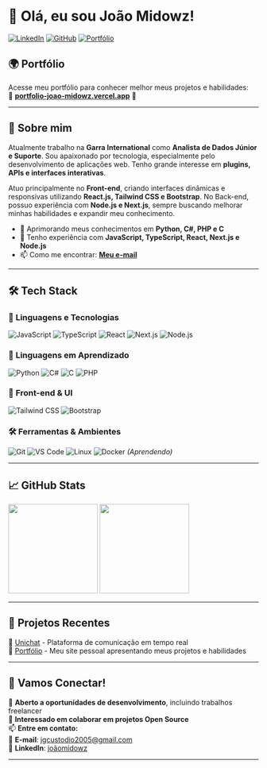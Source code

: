 # 👋 Olá, eu sou João Midowz!  

[![LinkedIn](https://img.shields.io/badge/LinkedIn-000?style=for-the-badge&logo=linkedin&logoColor=0A66C2)](https://www.linkedin.com/in/joãomidowz)
[![GitHub](https://img.shields.io/badge/GitHub-000?style=for-the-badge&logo=github&logoColor=white)](https://github.com/joaomidowz)
[![Portfólio](https://img.shields.io/badge/Portfólio-000?style=for-the-badge&logo=vercel&logoColor=white)](https://portifolio-joao-midowz.vercel.app)

## 🌍 **Portfólio**
Acesse meu portfólio para conhecer melhor meus projetos e habilidades:  
🔗 **[portfolio-joao-midowz.vercel.app](https://portfolio-joao-midowz.vercel.app/)** 🚀

---

## 🚀 **Sobre mim**
Atualmente trabalho na **Garra International** como **Analista de Dados Júnior e Suporte**. Sou apaixonado por tecnologia, especialmente pelo desenvolvimento de aplicações web. Tenho grande interesse em **plugins, APIs e interfaces interativas**.  

Atuo principalmente no **Front-end**, criando interfaces dinâmicas e responsivas utilizando **React.js, Tailwind CSS e Bootstrap**. No Back-end, possuo experiência com **Node.js e Next.js**, sempre buscando melhorar minhas habilidades e expandir meu conhecimento.  

- 🌱 Aprimorando meus conhecimentos em **Python, C#, PHP e C**  
- 💬 Tenho experiência com **JavaScript, TypeScript, React, Next.js e Node.js**  
- 📫 Como me encontrar: **[Meu e-mail](mailto:jgcustodio2005@gmail.com)**  

---

## 🛠️ **Tech Stack**
### 🚀 **Linguagens e Tecnologias**
![JavaScript](https://img.shields.io/badge/JavaScript-000?style=for-the-badge&logo=javascript&logoColor=F7DF1E)
![TypeScript](https://img.shields.io/badge/TypeScript-000?style=for-the-badge&logo=typescript&logoColor=3178C6)
![React](https://img.shields.io/badge/React-000?style=for-the-badge&logo=react&logoColor=61DAFB)
![Next.js](https://img.shields.io/badge/Next.js-000?style=for-the-badge&logo=next.js&logoColor=white)
![Node.js](https://img.shields.io/badge/Node.js-000?style=for-the-badge&logo=node.js&logoColor=339933)

### 📌 **Linguagens em Aprendizado**
![Python](https://img.shields.io/badge/Python-000?style=for-the-badge&logo=python&logoColor=3776AB)
![C#](https://img.shields.io/badge/C%23-000?style=for-the-badge&logo=csharp&logoColor=239120)
![C](https://img.shields.io/badge/C-000?style=for-the-badge&logo=c&logoColor=00599C)
![PHP](https://img.shields.io/badge/PHP-000?style=for-the-badge&logo=php&logoColor=777BB4)

### 🎨 **Front-end & UI**
![Tailwind CSS](https://img.shields.io/badge/Tailwind_CSS-000?style=for-the-badge&logo=tailwind-css&logoColor=38B2AC)
![Bootstrap](https://img.shields.io/badge/Bootstrap-000?style=for-the-badge&logo=bootstrap&logoColor=7952B3)

### 🛠 **Ferramentas & Ambientes**
![Git](https://img.shields.io/badge/Git-000?style=for-the-badge&logo=git&logoColor=F05032)
![VS Code](https://img.shields.io/badge/VS%20Code-000?style=for-the-badge&logo=visual-studio-code&logoColor=007ACC)
![Linux](https://img.shields.io/badge/Linux-000?style=for-the-badge&logo=linux&logoColor=FCC624)
![Docker](https://img.shields.io/badge/Docker-000?style=for-the-badge&logo=docker&logoColor=2496ED) *(Aprendendo)*

---

## 📈 **GitHub Stats**
<div>
  <img height="180em" src="https://github-readme-stats.vercel.app/api?username=joaomidowz&show_icons=true&theme=radical" />
  <img height="180em" src="https://github-readme-stats.vercel.app/api/top-langs/?username=joaomidowz&layout=compact&theme=radical" />
</div>

---

## 📂 **Projetos Recentes**
🔹 [Unichat](https://github.com/joaomidowz/unichat) - Plataforma de comunicação em tempo real  
🔹 [Portfólio](https://portifolio-joao-midowz.vercel.app) - Meu site pessoal apresentando meus projetos e habilidades  

---

## 🤝 **Vamos Conectar!**
💼 **Aberto a oportunidades de desenvolvimento**, incluindo trabalhos freelancer  
🔧 **Interessado em colaborar em projetos Open Source**  
📫 **Entre em contato:**  
📧 **E-mail**: [jgcustodio2005@gmail.com](mailto:jgcustodio2005@gmail.com)  
🔗 **LinkedIn**: [joãomidowz](https://www.linkedin.com/in/joãomidowz)  

---
